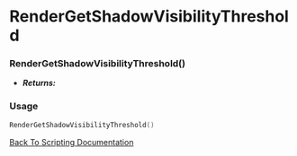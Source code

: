 # RenderGetShadowVisibilityThreshold

### RenderGetShadowVisibilityThreshold()
- ***Returns:*** 

### Usage

```Lua
RenderGetShadowVisibilityThreshold()
```


[Back To Scripting Documentation](../README.md)
